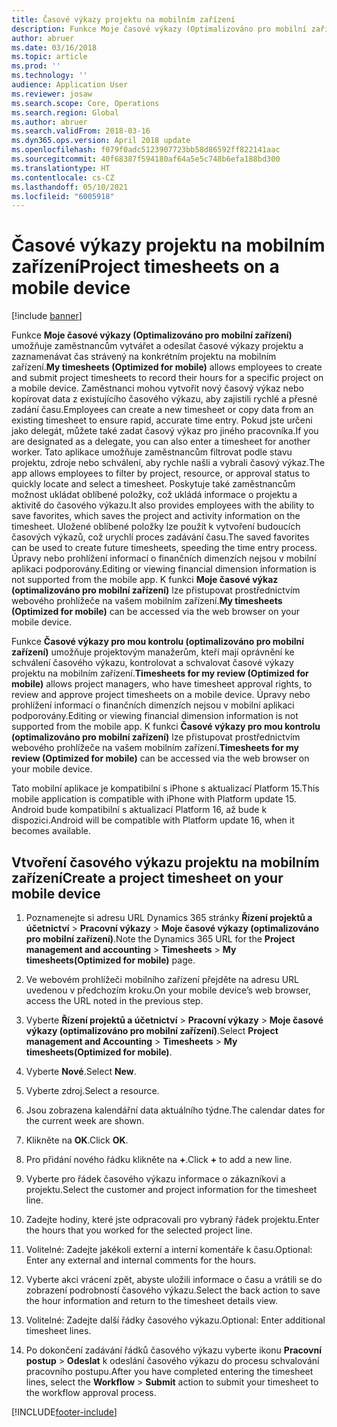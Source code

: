 ```yaml
---
title: Časové výkazy projektu na mobilním zařízení
description: Funkce Moje časové výkazy (Optimalizováno pro mobilní zařízení) umožňuje zaměstnancům vytvářet a odesílat časové výkazy projektu a zaznamenávat čas strávený na konkrétním projektu na mobilním zařízení.
author: abruer
ms.date: 03/16/2018
ms.topic: article
ms.prod: ''
ms.technology: ''
audience: Application User
ms.reviewer: josaw
ms.search.scope: Core, Operations
ms.search.region: Global
ms.author: abruer
ms.search.validFrom: 2018-03-16
ms.dyn365.ops.version: April 2018 update
ms.openlocfilehash: f079f0adc5123907723bb58d86592ff822141aac
ms.sourcegitcommit: 40f68387f594180af64a5e5c748b6efa188bd300
ms.translationtype: HT
ms.contentlocale: cs-CZ
ms.lasthandoff: 05/10/2021
ms.locfileid: "6005918"
---
```

# <a name="project-timesheets-on-a-mobile-device"></a><span data-ttu-id="3a306-103">Časové výkazy projektu na mobilním zařízení</span><span class="sxs-lookup"><span data-stu-id="3a306-103">Project timesheets on a mobile device</span></span>

[!include [banner](../includes/banner.md)]

<span data-ttu-id="3a306-104">Funkce **Moje časové výkazy (Optimalizováno pro mobilní zařízení)** umožňuje zaměstnancům vytvářet a odesílat časové výkazy projektu a zaznamenávat čas strávený na konkrétním projektu na mobilním zařízení.</span><span class="sxs-lookup"><span data-stu-id="3a306-104">**My timesheets (Optimized for mobile)** allows employees to create and submit project timesheets to record their hours for a specific project on a mobile device.</span></span> <span data-ttu-id="3a306-105">Zaměstnanci mohou vytvořit nový časový výkaz nebo kopírovat data z existujícího časového výkazu, aby zajistili rychlé a přesné zadání času.</span><span class="sxs-lookup"><span data-stu-id="3a306-105">Employees can create a new timesheet or copy data from an existing timesheet to ensure rapid, accurate time entry.</span></span> <span data-ttu-id="3a306-106">Pokud jste určeni jako delegát, můžete také zadat časový výkaz pro jiného pracovníka.</span><span class="sxs-lookup"><span data-stu-id="3a306-106">If you are designated as a delegate, you can also enter a timesheet for another worker.</span></span> <span data-ttu-id="3a306-107">Tato aplikace umožňuje zaměstnancům filtrovat podle stavu projektu, zdroje nebo schválení, aby rychle našli a vybrali časový výkaz.</span><span class="sxs-lookup"><span data-stu-id="3a306-107">The app allows employees to filter by project, resource, or approval status to quickly locate and select a timesheet.</span></span> <span data-ttu-id="3a306-108">Poskytuje také zaměstnancům možnost ukládat oblíbené položky, což ukládá informace o projektu a aktivitě do časového výkazu.</span><span class="sxs-lookup"><span data-stu-id="3a306-108">It also provides employees with the ability to save favorites, which saves the project and activity information on the timesheet.</span></span> <span data-ttu-id="3a306-109">Uložené oblíbené položky lze použít k vytvoření budoucích časových výkazů, což urychlí proces zadávání času.</span><span class="sxs-lookup"><span data-stu-id="3a306-109">The saved favorites can be used to create future timesheets, speeding the time entry process.</span></span> <span data-ttu-id="3a306-110">Úpravy nebo prohlížení informací o finančních dimenzích nejsou v mobilní aplikaci podporovány.</span><span class="sxs-lookup"><span data-stu-id="3a306-110">Editing or viewing financial dimension information is not supported from the mobile app.</span></span> <span data-ttu-id="3a306-111">K funkci **Moje časové výkaz (optimalizováno pro mobilní zařízení)** lze přistupovat prostřednictvím webového prohlížeče na vašem mobilním zařízení.</span><span class="sxs-lookup"><span data-stu-id="3a306-111">**My timesheets (Optimized for mobile)** can be accessed via the web browser on your mobile device.</span></span>

<span data-ttu-id="3a306-112">Funkce **Časové výkazy pro mou kontrolu (optimalizováno pro mobilní zařízení)** umožňuje projektovým manažerům, kteří mají oprávnění ke schválení časového výkazu, kontrolovat a schvalovat časové výkazy projektu na mobilním zařízení.</span><span class="sxs-lookup"><span data-stu-id="3a306-112">**Timesheets for my review (Optimized for mobile)** allows project managers, who have timesheet approval rights, to review and approve project timesheets on a mobile device.</span></span> <span data-ttu-id="3a306-113">Úpravy nebo prohlížení informací o finančních dimenzích nejsou v mobilní aplikaci podporovány.</span><span class="sxs-lookup"><span data-stu-id="3a306-113">Editing or viewing financial dimension information is not supported from the mobile app.</span></span> <span data-ttu-id="3a306-114">K funkci **Časové výkazy pro mou kontrolu (optimalizováno pro mobilní zařízení)** lze přistupovat prostřednictvím webového prohlížeče na vašem mobilním zařízení.</span><span class="sxs-lookup"><span data-stu-id="3a306-114">**Timesheets for my review (Optimized for mobile)** can be accessed via the web browser on your mobile device.</span></span>

<span data-ttu-id="3a306-115">Tato mobilní aplikace je kompatibilní s iPhone s aktualizací Platform 15.</span><span class="sxs-lookup"><span data-stu-id="3a306-115">This mobile application is compatible with iPhone with Platform update 15.</span></span>
<span data-ttu-id="3a306-116">Android bude kompatibilní s aktualizací Platform 16, až bude k dispozici.</span><span class="sxs-lookup"><span data-stu-id="3a306-116">Android will be compatible with Platform update 16, when it becomes available.</span></span>

## <a name="create-a-project-timesheet-on-your-mobile-device"></a><span data-ttu-id="3a306-117">Vtvoření časového výkazu projektu na mobilním zařízení</span><span class="sxs-lookup"><span data-stu-id="3a306-117">Create a project timesheet on your mobile device</span></span>

1.  <span data-ttu-id="3a306-118">Poznamenejte si adresu URL Dynamics 365 stránky **Řízení projektů a účetnictví** \> **Pracovní výkazy** \> **Moje časové výkazy (optimalizováno pro mobilní zařízení)**.</span><span class="sxs-lookup"><span data-stu-id="3a306-118">Note the Dynamics 365 URL for the **Project management and accounting** \> **Timesheets** \> **My timesheets(Optimized for mobile)** page.</span></span>

2.  <span data-ttu-id="3a306-119">Ve webovém prohlížeči mobilního zařízení přejděte na adresu URL uvedenou v předchozím kroku.</span><span class="sxs-lookup"><span data-stu-id="3a306-119">On your mobile device’s web browser, access the URL noted in the previous step.</span></span>
 
3.  <span data-ttu-id="3a306-120">Vyberte **Řízení projektů a účetnictví** \> **Pracovní výkazy** \> **Moje časové výkazy (optimalizováno pro mobilní zařízení)**.</span><span class="sxs-lookup"><span data-stu-id="3a306-120">Select **Project management and Accounting** \> **Timesheets** \> **My timesheets(Optimized for mobile)**.</span></span>

4.  <span data-ttu-id="3a306-121">Vyberte **Nové**.</span><span class="sxs-lookup"><span data-stu-id="3a306-121">Select **New**.</span></span>

5.  <span data-ttu-id="3a306-122">Vyberte zdroj.</span><span class="sxs-lookup"><span data-stu-id="3a306-122">Select a resource.</span></span>

6.  <span data-ttu-id="3a306-123">Jsou zobrazena kalendářní data aktuálního týdne.</span><span class="sxs-lookup"><span data-stu-id="3a306-123">The calendar dates for the current week are shown.</span></span>

7.  <span data-ttu-id="3a306-124">Klikněte na **OK**.</span><span class="sxs-lookup"><span data-stu-id="3a306-124">Click **OK**.</span></span>

8.  <span data-ttu-id="3a306-125">Pro přidání nového řádku klikněte na **+**.</span><span class="sxs-lookup"><span data-stu-id="3a306-125">Click **+** to add a new line.</span></span>

9.  <span data-ttu-id="3a306-126">Vyberte pro řádek časového výkazu informace o zákazníkovi a projektu.</span><span class="sxs-lookup"><span data-stu-id="3a306-126">Select the customer and project information for the timesheet line.</span></span>

10. <span data-ttu-id="3a306-127">Zadejte hodiny, které jste odpracovali pro vybraný řádek projektu.</span><span class="sxs-lookup"><span data-stu-id="3a306-127">Enter the hours that you worked for the selected project line.</span></span>

11. <span data-ttu-id="3a306-128">Volitelné: Zadejte jakékoli externí a interní komentáře k času.</span><span class="sxs-lookup"><span data-stu-id="3a306-128">Optional: Enter any external and internal comments for the hours.</span></span>

12. <span data-ttu-id="3a306-129">Vyberte akci vrácení zpět, abyste uložili informace o času a vrátili se do zobrazení podrobností časového výkazu.</span><span class="sxs-lookup"><span data-stu-id="3a306-129">Select the back action to save the hour information and return to the timesheet details view.</span></span>

13. <span data-ttu-id="3a306-130">Volitelné: Zadejte další řádky časového výkazu.</span><span class="sxs-lookup"><span data-stu-id="3a306-130">Optional: Enter additional timesheet lines.</span></span>

14. <span data-ttu-id="3a306-131">Po dokončení zadávání řádků časového výkazu vyberte ikonu **Pracovní postup** \> **Odeslat** k odeslání časového výkazu do procesu schvalování pracovního postupu.</span><span class="sxs-lookup"><span data-stu-id="3a306-131">After you have completed entering the timesheet lines, select the **Workflow** \> **Submit** action to submit your timesheet to the workflow approval process.</span></span>


[!INCLUDE[footer-include](../includes/footer-banner.md)]